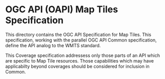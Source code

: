 # OGC API (OAPI) Map Tiles Specification

This directory contains the OGC API Specification for Map Tiles. This specification, working with the parallel OGC API Common specification, define the API analog to the WMTS standard.  

This Coverage specification addressess only those parts of an API which are specific to Map Tile resources. Those capabilities which may have applicabilty beyond coverages should be considered for inclusion in Common.
